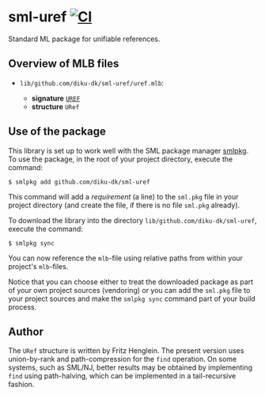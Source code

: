 # sml-uref [![CI](https://github.com/diku-dk/sml-uref/workflows/CI/badge.svg)](https://github.com/diku-dk/sml-uref/actions)

Standard ML package for unifiable references.

## Overview of MLB files

- `lib/github.com/diku-dk/sml-uref/uref.mlb`:

  - **signature** [`UREF`](lib/github.com/diku-dk/sml-uref/uref.sig)
  - **structure** `URef`

## Use of the package

This library is set up to work well with the SML package manager
[smlpkg](https://github.com/diku-dk/smlpkg).  To use the package, in
the root of your project directory, execute the command:

```
$ smlpkg add github.com/diku-dk/sml-uref
```

This command will add a _requirement_ (a line) to the `sml.pkg` file in your
project directory (and create the file, if there is no file `sml.pkg`
already).

To download the library into the directory
`lib/github.com/diku-dk/sml-uref`, execute the command:

```
$ smlpkg sync
```

You can now reference the `mlb`-file using relative paths from within
your project's `mlb`-files.

Notice that you can choose either to treat the downloaded package as
part of your own project sources (vendoring) or you can add the
`sml.pkg` file to your project sources and make the `smlpkg sync`
command part of your build process.

## Author

The `URef` structure is written by Fritz Henglein. The present version
uses union-by-rank and path-compression for the `find` operation. On
some systems, such as SML/NJ, better results may be obtained by
implementing `find` using path-halving, which can be implemented in a
tail-recursive fashion.
